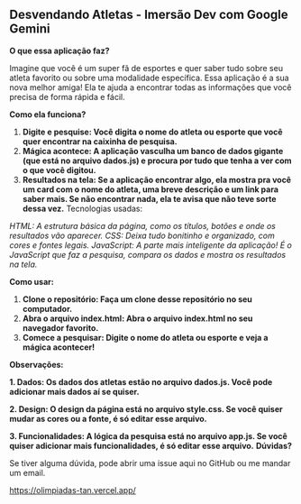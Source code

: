 ## Desvendando Atletas - Imersão Dev com Google Gemini 
**O que essa aplicação faz?**

Imagine que você é um super fã de esportes e quer saber tudo sobre seu atleta favorito ou sobre uma modalidade específica. Essa aplicação é a sua nova melhor amiga! Ela te ajuda a encontrar todas as informações que você precisa de forma rápida e fácil.

**Como ela funciona?**

1. **Digite e pesquise: Você digita o nome do atleta ou esporte que você quer encontrar na caixinha de pesquisa.**
2. **Mágica acontece: A aplicação vasculha um banco de dados gigante (que está no arquivo dados.js) e procura por tudo que tenha a ver com o que você digitou.**
3. **Resultados na tela: Se a aplicação encontrar algo, ela mostra pra você um card com o nome do atleta, uma breve descrição e um link para saber mais. Se não encontrar nada, ela te avisa que não teve sorte dessa vez.**
Tecnologias usadas:

*HTML: A estrutura básica da página, como os títulos, botões e onde os resultados vão aparecer.*
*CSS: Deixa tudo bonitinho e organizado, com cores e fontes legais.*
*JavaScript: A parte mais inteligente da aplicação! É o JavaScript que faz a pesquisa, compara os dados e mostra os resultados na tela.*

**Como usar:**

1. **Clone o repositório: Faça um clone desse repositório no seu computador.**
2. **Abra o arquivo index.html: Abra o arquivo index.html no seu navegador favorito.**
3. **Comece a pesquisar: Digite o nome do atleta ou esporte e veja a mágica acontecer!**

**Observações:**

**1. Dados: Os dados dos atletas estão no arquivo dados.js. Você pode adicionar mais dados aí se quiser.**

**2. Design: O design da página está no arquivo style.css. Se você quiser mudar as cores ou a fonte, é só editar esse arquivo.**

**3. Funcionalidades: A lógica da pesquisa está no arquivo app.js. Se você quiser adicionar mais funcionalidades, é só editar esse arquivo.**
**Dúvidas?**

Se tiver alguma dúvida, pode abrir uma issue aqui no GitHub ou me mandar um email.

https://olimpiadas-tan.vercel.app/
